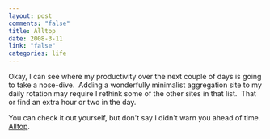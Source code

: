 ```yaml
--- 
layout: post
comments: "false"
title: Alltop
date: 2008-3-11
link: "false"
categories: life
---
```

Okay, I can see where my productivity over the next couple of days is going to take a nose-dive.  Adding a wonderfully minimalist aggregation site to my daily rotation may require I rethink some of the other sites in that list.  That or find an extra hour or two in the day.

You can check it out yourself, but don't say I didn't warn you ahead of time.  <a href="http://alltop.com" title="Alltop, all the top stories">Alltop</a>.
